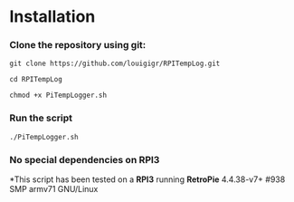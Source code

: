 # Installation

### Clone the repository using git:

```
git clone https://github.com/louigigr/RPITempLog.git

cd RPITempLog

chmod +x PiTempLogger.sh
```
### Run the script
```
./PiTempLogger.sh
```
### No special dependencies on RPI3
*This script has been tested on a **RPI3** running **RetroPie** 4.4.38-v7+ #938 SMP armv71 GNU/Linux
